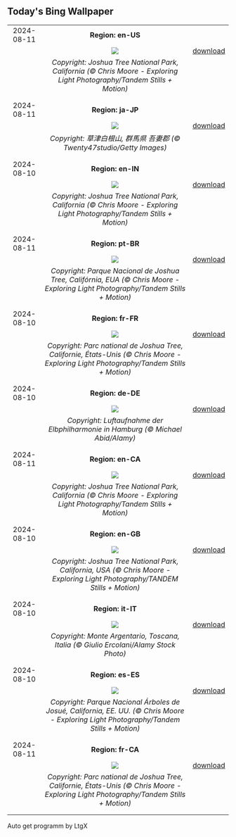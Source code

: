 ## Today's Bing Wallpaper
|      |      |      |
| :----: | :----: | :----: |
|2024-08-11|**Region: en-US**||
||![](https://www.bing.com/th?id=OHR.JoshuaTreeNP_EN-US1399159741_UHD.jpg&pid=hp&w=1152&h=648&rs=1&c=4)| [download](https://www.bing.com/th?id=OHR.JoshuaTreeNP_EN-US1399159741_UHD.jpg)|
||*Copyright: Joshua Tree National Park, California (© Chris Moore - Exploring Light Photography/Tandem Stills + Motion)*
||
|||
|2024-08-11|**Region: ja-JP**||
||![](https://www.bing.com/th?id=OHR.MountainDay2024_JA-JP9130465329_UHD.jpg&pid=hp&w=1152&h=648&rs=1&c=4)| [download](https://www.bing.com/th?id=OHR.MountainDay2024_JA-JP9130465329_UHD.jpg)|
||*Copyright: 草津白根山, 群馬県 吾妻郡 (© Twenty47studio/Getty Images)*
||
|||
|2024-08-10|**Region: en-IN**||
||![](https://www.bing.com/th?id=OHR.JoshuaTreeNP_EN-IN4447271729_UHD.jpg&pid=hp&w=1152&h=648&rs=1&c=4)| [download](https://www.bing.com/th?id=OHR.JoshuaTreeNP_EN-IN4447271729_UHD.jpg)|
||*Copyright: Joshua Tree National Park, California (© Chris Moore - Exploring Light Photography/Tandem Stills + Motion)*
||
|||
|2024-08-11|**Region: pt-BR**||
||![](https://www.bing.com/th?id=OHR.JoshuaTreeNP_PT-BR8498081592_UHD.jpg&pid=hp&w=1152&h=648&rs=1&c=4)| [download](https://www.bing.com/th?id=OHR.JoshuaTreeNP_PT-BR8498081592_UHD.jpg)|
||*Copyright: Parque Nacional de Joshua Tree, Califórnia, EUA (© Chris Moore - Exploring Light Photography/Tandem Stills + Motion)*
||
|||
|2024-08-10|**Region: fr-FR**||
||![](https://www.bing.com/th?id=OHR.JoshuaTreeNP_FR-FR7411748387_UHD.jpg&pid=hp&w=1152&h=648&rs=1&c=4)| [download](https://www.bing.com/th?id=OHR.JoshuaTreeNP_FR-FR7411748387_UHD.jpg)|
||*Copyright: Parc national de Joshua Tree, Californie, États-Unis (© Chris Moore - Exploring Light Photography/Tandem Stills + Motion)*
||
|||
|2024-08-10|**Region: de-DE**||
||![](https://www.bing.com/th?id=OHR.Elbphilharmonie_DE-DE2773966721_UHD.jpg&pid=hp&w=1152&h=648&rs=1&c=4)| [download](https://www.bing.com/th?id=OHR.Elbphilharmonie_DE-DE2773966721_UHD.jpg)|
||*Copyright: Luftaufnahme der Elbphilharmonie in Hamburg (© Michael Abid/Alamy)*
||
|||
|2024-08-11|**Region: en-CA**||
||![](https://www.bing.com/th?id=OHR.JoshuaTreeNP_EN-CA1889567387_UHD.jpg&pid=hp&w=1152&h=648&rs=1&c=4)| [download](https://www.bing.com/th?id=OHR.JoshuaTreeNP_EN-CA1889567387_UHD.jpg)|
||*Copyright: Joshua Tree National Park, California (© Chris Moore - Exploring Light Photography/Tandem Stills + Motion)*
||
|||
|2024-08-10|**Region: en-GB**||
||![](https://www.bing.com/th?id=OHR.JoshuaTreeNP_EN-GB1169305265_UHD.jpg&pid=hp&w=1152&h=648&rs=1&c=4)| [download](https://www.bing.com/th?id=OHR.JoshuaTreeNP_EN-GB1169305265_UHD.jpg)|
||*Copyright: Joshua Tree National Park, California, USA (© Chris Moore - Exploring Light Photography/TANDEM Stills + Motion)*
||
|||
|2024-08-10|**Region: it-IT**||
||![](https://www.bing.com/th?id=OHR.SanLorenzoNight_IT-IT4055519723_UHD.jpg&pid=hp&w=1152&h=648&rs=1&c=4)| [download](https://www.bing.com/th?id=OHR.SanLorenzoNight_IT-IT4055519723_UHD.jpg)|
||*Copyright: Monte Argentario, Toscana, Italia (© Giulio Ercolani/Alamy Stock Photo)*
||
|||
|2024-08-10|**Region: es-ES**||
||![](https://www.bing.com/th?id=OHR.JoshuaTreeNP_ES-ES0806309217_UHD.jpg&pid=hp&w=1152&h=648&rs=1&c=4)| [download](https://www.bing.com/th?id=OHR.JoshuaTreeNP_ES-ES0806309217_UHD.jpg)|
||*Copyright: Parque Nacional Árboles de Josué, California, EE. UU. (© Chris Moore - Exploring Light Photography/Tandem Stills + Motion)*
||
|||
|2024-08-11|**Region: fr-CA**||
||![](https://www.bing.com/th?id=OHR.JoshuaTreeNP_FR-CA4221882984_UHD.jpg&pid=hp&w=1152&h=648&rs=1&c=4)| [download](https://www.bing.com/th?id=OHR.JoshuaTreeNP_FR-CA4221882984_UHD.jpg)|
||*Copyright: Parc national de Joshua Tree, Californie, États-Unis (© Chris Moore - Exploring Light Photography/Tandem Stills + Motion)*
||
|||

Auto get programm by LtgX
